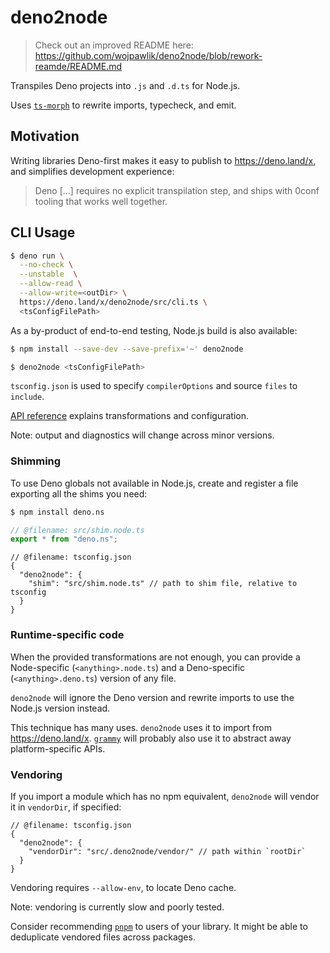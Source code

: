 <!-- deno-fmt-ignore-file -->
# deno2node

> Check out an improved README here: <https://github.com/wojpawlik/deno2node/blob/rework-reamde/README.md>

Transpiles Deno projects into `.js` and `.d.ts` for Node.js.

Uses [`ts-morph`] to rewrite imports, typecheck, and emit.

## Motivation

Writing libraries Deno-first
makes it easy to publish to https://deno.land/x,
and simplifies development experience:

> Deno \[...\] requires no explicit transpilation step,
> and ships with 0conf tooling that works well together.

## CLI Usage

```sh
$ deno run \
  --no-check \
  --unstable  \
  --allow-read \
  --allow-write=<outDir> \
  https://deno.land/x/deno2node/src/cli.ts \
  <tsConfigFilePath>
```

<!-- deno-fmt-ignore -->
As a by-product of end-to-end testing,
Node.js build is also available:

```sh
$ npm install --save-dev --save-prefix='~' deno2node
```

```sh
$ deno2node <tsConfigFilePath>
```

`tsconfig.json` is used to specify `compilerOptions` and source `files` to `include`.

[API reference] explains transformations and configuration.

Note: output and diagnostics will change across minor versions.

### Shimming

To use Deno globals not available in Node.js,
create and register a file exporting all the shims you need:

```sh
$ npm install deno.ns
```

```js
// @filename: src/shim.node.ts
export * from "deno.ns";
```

```jsonc
// @filename: tsconfig.json
{
  "deno2node": {
    "shim": "src/shim.node.ts" // path to shim file, relative to tsconfig
  }
}
```

### Runtime-specific code

When the provided transformations are not enough,
you can provide a Node-specific (`<anything>.node.ts`)
and a Deno-specific (`<anything>.deno.ts`) version of any file.

`deno2node` will ignore the Deno version
and rewrite imports to use the Node.js version instead.

This technique has many uses.
`deno2node` uses it to import from https://deno.land/x.
[`grammy`] will probably also use it to abstract away platform-specific APIs.

### Vendoring

If you import a module which has no npm equivalent,
`deno2node` will vendor it in `vendorDir`, if specified:

```jsonc
// @filename: tsconfig.json
{
  "deno2node": {
    "vendorDir": "src/.deno2node/vendor/" // path within `rootDir`
  }
}
```

Vendoring requires `--allow-env`, to locate Deno cache.

Note: vendoring is currently slow and poorly tested.

Consider recommending [`pnpm`] to users of your library.
It might be able to deduplicate vendored files across packages.

[`grammY`]: https://github.com/grammyjs/grammY
[`pnpm`]: https://github.com/pnpm/pnpm#background
[`ts-morph`]: https://github.com/dsherret/ts-morph
[API reference]: https://doc.deno.land/https/deno.land/x/deno2node/src/mod.ts
